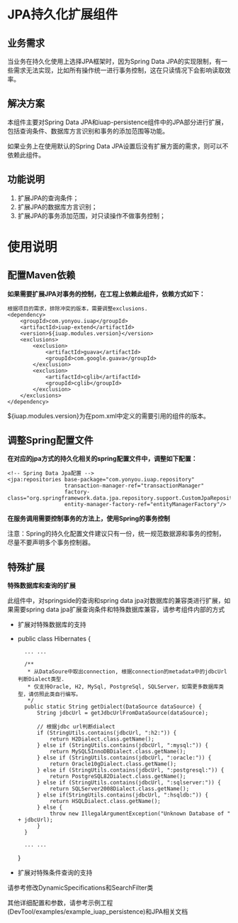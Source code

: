 # JPA持久化扩展组件

## 业务需求
当业务在持久化使用上选择JPA框架时，因为Spring Data JPA的实现限制，有一些需求无法实现，比如所有操作统一进行事务控制，这在只读情况下会影响读取效率。

## 解决方案
本组件主要对Spring Data JPA和iuap-persistence组件中的JPA部分进行扩展，包括查询条件、数据库方言识别和事务的添加范围等功能。

如果业务上在使用默认的Spring Data JPA设置后没有扩展方面的需求，则可以不依赖此组件。

## 功能说明 
1.	扩展JPA的查询条件；
2.	扩展JPA的数据库方言识别；
3.	扩展JPA的事务添加范围，对只读操作不做事务控制；

# 使用说明 

## 配置Maven依赖
**如果需要扩展JPA对事务的控制，在工程上依赖此组件，依赖方式如下：**

    根据项目的需求，排除冲突的版本，需要调整exclusions.
    <dependency>
        <groupId>com.yonyou.iuap</groupId>
        <artifactId>iuap-extend</artifactId>
        <version>${iuap.modules.version}</version>
        <exclusions>
            <exclusion>
                <artifactId>guava</artifactId>
                <groupId>com.google.guava</groupId>
            </exclusion>
            <exclusion>
                <artifactId>cglib</artifactId>
                <groupId>cglib</groupId>
            </exclusion>
        </exclusions>
    </dependency>

${iuap.modules.version}为在pom.xml中定义的需要引用的组件的版本。

## 调整Spring配置文件
**在对应的jpa方式的持久化相关的spring配置文件中，调整如下配置：**

    <!-- Spring Data Jpa配置 -->
    <jpa:repositories base-package="com.yonyou.iuap.repository"
                      transaction-manager-ref="transactionManager"
                      factory-class="org.springframework.data.jpa.repository.support.CustomJpaRepositoryFactoryBean"
                      entity-manager-factory-ref="entityManagerFactory"/>

	
**在服务调用需要控制事务的方法上，使用Spring的事务控制**

注意：Spring的持久化配置文件建议只有一份，统一规范数据源和事务的控制，尽量不要声明多个事务控制器。

## 特殊扩展

**特殊数据库和查询的扩展**

此组件中，对springside的查询和spring data jpa对数据库的兼容类进行扩展，如果需要spring data jpa扩展查询条件和特殊数据库兼容，请参考组件内部的方式

- 扩展对特殊数据库的支持
- 
	public class Hibernates {
		
		... ...
	
		/**
		 * 从DataSoure中取出connection, 根据connection的metadata中的jdbcUrl判断Dialect类型.
		 * 仅支持Oracle, H2, MySql, PostgreSql, SQLServer，如需更多数据库类型，请仿照此类自行编写。
		 */
		public static String getDialect(DataSource dataSource) {
			String jdbcUrl = getJdbcUrlFromDataSource(dataSource);
	
			// 根据jdbc url判断dialect
			if (StringUtils.contains(jdbcUrl, ":h2:")) {
				return H2Dialect.class.getName();
			} else if (StringUtils.contains(jdbcUrl, ":mysql:")) {
				return MySQL5InnoDBDialect.class.getName();
			} else if (StringUtils.contains(jdbcUrl, ":oracle:")) {
				return Oracle10gDialect.class.getName();
			} else if (StringUtils.contains(jdbcUrl, ":postgresql:")) {
				return PostgreSQL82Dialect.class.getName();
			} else if (StringUtils.contains(jdbcUrl, ":sqlserver:")) {
				return SQLServer2008Dialect.class.getName();
			} else if(StringUtils.contains(jdbcUrl, ":hsqldb:")) {
				return HSQLDialect.class.getName();
			} else {
				throw new IllegalArgumentException("Unknown Database of " + jdbcUrl);
			}
		}
	
		... ...
	}

- 扩展对特殊条件查询的支持

请参考修改DynamicSpecifications和SearchFilter类


其他详细配置和参数，请参考示例工程(DevTool/examples/example\_iuap\_persistence)和JPA相关文档